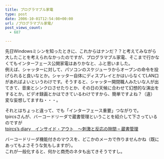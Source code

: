 ```yaml
---
title: プログラマブル家電
type: post
date: 2006-10-01T12:54:08+00:00
url: /プログラマブル家電/
post_views_count:
  - 687

---
```

</p> 

先日Windowsミシンを知ったときに、これからはナンだ？？と考えてみながら大したことを考えられなかったのですが、プログラマブル家電、そこまで行かなくてもインターフェース公開家電はありかなと、ふと思いました。  
例えば、シャッターに対して、パソコンのスケジューラからオープンの命令を投げられると良いなとか。シャッター自体にディスプレイとかはいらなくてLAN口があればよいというわけです。そうすると、シャッター開閉職人みたいな人が出てきて、音楽とシンクロさせたりとか、その日の天候に合わせて幻想的な演出をするとか。ビデオ録画とかはできているわけですから、簡単ですよね？（違）  
変な妄想してますね・・・。 

それとはちょっと違って、でも「インターフェース重要」つながりで。  
tpircsさんが、バーコードリーダで蔵書管理ということを紹介して下さっているのですが  
[tpircs’s diary　インサイド・アウト　～刺激と反応の隙間 &#8211; 蔵書管理][1] 

バーコードリーダ機能付きのマウスを、どこかのメーカで作りませんかね（既にあってもよさそうな気もしますが）。  
これが一般化すると、何かと商売のネタも出てきそうですし。

 [1]: http://d.hatena.ne.jp/tpircs/20060929#1159486741